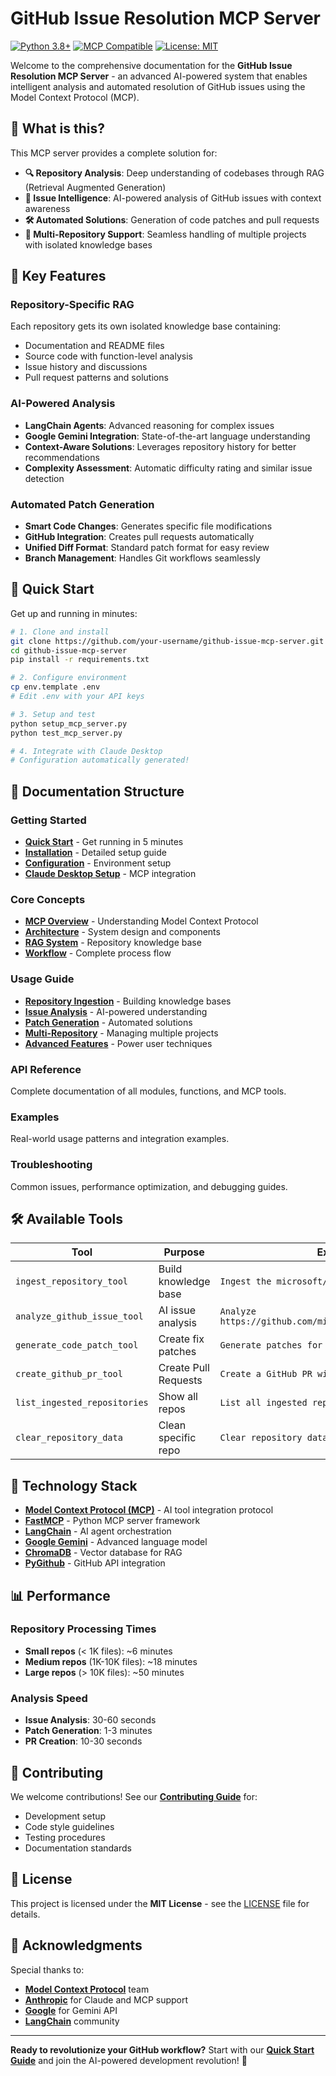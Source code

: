 # GitHub Issue Resolution MCP Server

[![Python 3.8+](https://img.shields.io/badge/python-3.8+-blue.svg)](https://www.python.org/downloads/)
[![MCP Compatible](https://img.shields.io/badge/MCP-Compatible-green.svg)](https://modelcontextprotocol.io/)
[![License: MIT](https://img.shields.io/badge/License-MIT-yellow.svg)](https://opensource.org/licenses/MIT)

Welcome to the comprehensive documentation for the **GitHub Issue Resolution MCP Server** - an advanced AI-powered system that enables intelligent analysis and automated resolution of GitHub issues using the Model Context Protocol (MCP).

## 🌟 What is this?

This MCP server provides a complete solution for:

- **🔍 Repository Analysis**: Deep understanding of codebases through RAG (Retrieval Augmented Generation)
- **🤖 Issue Intelligence**: AI-powered analysis of GitHub issues with context awareness
- **🛠️ Automated Solutions**: Generation of code patches and pull requests
- **🔄 Multi-Repository Support**: Seamless handling of multiple projects with isolated knowledge bases

## 🚀 Key Features

### **Repository-Specific RAG**
Each repository gets its own isolated knowledge base containing:
- Documentation and README files
- Source code with function-level analysis  
- Issue history and discussions
- Pull request patterns and solutions

### **AI-Powered Analysis**
- **LangChain Agents**: Advanced reasoning for complex issues
- **Google Gemini Integration**: State-of-the-art language understanding
- **Context-Aware Solutions**: Leverages repository history for better recommendations
- **Complexity Assessment**: Automatic difficulty rating and similar issue detection

### **Automated Patch Generation**
- **Smart Code Changes**: Generates specific file modifications
- **GitHub Integration**: Creates pull requests automatically
- **Unified Diff Format**: Standard patch format for easy review
- **Branch Management**: Handles Git workflows seamlessly

## 🎯 Quick Start

Get up and running in minutes:

```bash
# 1. Clone and install
git clone https://github.com/your-username/github-issue-mcp-server.git
cd github-issue-mcp-server
pip install -r requirements.txt

# 2. Configure environment  
cp env.template .env
# Edit .env with your API keys

# 3. Setup and test
python setup_mcp_server.py
python test_mcp_server.py

# 4. Integrate with Claude Desktop
# Configuration automatically generated!
```

## 📖 Documentation Structure

### **Getting Started**
- **[Quick Start](getting_started/quickstart.md)** - Get running in 5 minutes
- **[Installation](getting_started/installation.md)** - Detailed setup guide
- **[Configuration](getting_started/configuration.md)** - Environment setup
- **[Claude Desktop Setup](getting_started/claude_setup.md)** - MCP integration

### **Core Concepts**  
- **[MCP Overview](concepts/mcp_overview.md)** - Understanding Model Context Protocol
- **[Architecture](concepts/architecture.md)** - System design and components
- **[RAG System](concepts/rag_system.md)** - Repository knowledge base
- **[Workflow](concepts/workflow.md)** - Complete process flow

### **Usage Guide**
- **[Repository Ingestion](usage/ingestion.md)** - Building knowledge bases
- **[Issue Analysis](usage/analysis.md)** - AI-powered understanding
- **[Patch Generation](usage/patching.md)** - Automated solutions
- **[Multi-Repository](usage/multi_repo.md)** - Managing multiple projects
- **[Advanced Features](usage/advanced.md)** - Power user techniques

### **API Reference**
Complete documentation of all modules, functions, and MCP tools.

### **Examples**
Real-world usage patterns and integration examples.

### **Troubleshooting**
Common issues, performance optimization, and debugging guides.

## 🛠️ Available Tools

| Tool | Purpose | Example |
|------|---------|---------|
| `ingest_repository_tool` | Build knowledge base | `Ingest the microsoft/vscode repository` |
| `analyze_github_issue_tool` | AI issue analysis | `Analyze https://github.com/microsoft/vscode/issues/123` |
| `generate_code_patch_tool` | Create fix patches | `Generate patches for the analyzed issue` |
| `create_github_pr_tool` | Create Pull Requests | `Create a GitHub PR with the generated patches` |
| `list_ingested_repositories` | Show all repos | `List all ingested repositories` |
| `clear_repository_data` | Clean specific repo | `Clear repository data for old-repo/name` |

## 🔧 Technology Stack

- **[Model Context Protocol (MCP)](https://modelcontextprotocol.io/)** - AI tool integration protocol
- **[FastMCP](https://github.com/jlowin/fastmcp)** - Python MCP server framework
- **[LangChain](https://langchain.com/)** - AI agent orchestration
- **[Google Gemini](https://ai.google.dev/)** - Advanced language model
- **[ChromaDB](https://www.trychroma.com/)** - Vector database for RAG
- **[PyGithub](https://github.com/PyGithub/PyGithub)** - GitHub API integration

## 📊 Performance

### Repository Processing Times
- **Small repos** (< 1K files): ~6 minutes
- **Medium repos** (1K-10K files): ~18 minutes  
- **Large repos** (> 10K files): ~50 minutes

### Analysis Speed
- **Issue Analysis**: 30-60 seconds
- **Patch Generation**: 1-3 minutes
- **PR Creation**: 10-30 seconds

## 🤝 Contributing

We welcome contributions! See our **[Contributing Guide](contributing/development.md)** for:

- Development setup
- Code style guidelines  
- Testing procedures
- Documentation standards

## 📄 License

This project is licensed under the **MIT License** - see the [LICENSE](../LICENSE) file for details.

## 🙏 Acknowledgments

Special thanks to:
- **[Model Context Protocol](https://modelcontextprotocol.io/)** team
- **[Anthropic](https://www.anthropic.com/)** for Claude and MCP support
- **[Google](https://ai.google.dev/)** for Gemini API
- **[LangChain](https://langchain.com/)** community

---

**Ready to revolutionize your GitHub workflow?** Start with our **[Quick Start Guide](getting_started/quickstart.md)** and join the AI-powered development revolution! 🚀